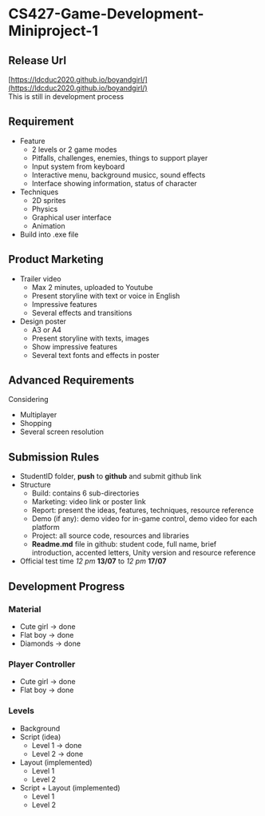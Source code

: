 # CS427-Game-Development-Miniproject-1

## Release Url
[https://ldcduc2020.github.io/boyandgirl/](https://ldcduc2020.github.io/boyandgirl/)  
This is still in development process

## Requirement
* Feature
	* 2 levels or 2 game modes
	* Pitfalls, challenges, enemies, things to support player
	* Input system from keyboard
	* Interactive menu, background musicc, sound effects
	* Interface showing information, status of character
* Techniques
	* 2D sprites
	* Physics
	* Graphical user interface
	* Animation
* Build into .exe file

## Product Marketing
* Trailer video
	* Max 2 minutes, uploaded to Youtube
	* Present storyline with text or voice in English
	* Impressive features
	* Several effects and transitions
* Design poster
	* A3 or A4
	* Present storyline with texts, images
	* Show impressive features
	* Several text fonts and effects in poster

## Advanced Requirements
Considering
* Multiplayer
* Shopping
* Several screen resolution

## Submission Rules
* StudentID folder, **push** to **github** and submit github link
* Structure
	* Build: contains 6 sub-directories
	* Marketing: video link or poster link
	* Report: present the ideas, features, techniques, resource reference
	* Demo (if any): demo video for in-game control, demo video for each platform
	* Project: all source code, resources and libraries
	* **Readme.md** file in github: student code, full name, brief introduction, accented letters, Unity version and resource reference
* Official test time _12 pm_ **13/07** to _12 pm_ **17/07**

## Development Progress
### Material
* Cute girl &rarr; done
* Flat boy &rarr; done
* Diamonds &rarr; done

### Player Controller
* Cute girl &rarr; done
* Flat boy &rarr; done

### Levels
* Background
* Script (idea)
	* Level 1 &rarr; done
	* Level 2 &rarr; done
* Layout (implemented)
	* Level 1
	* Level 2
* Script + Layout (implemented)
	* Level 1
	* Level 2

